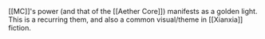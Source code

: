 [[MC]]'s power (and that of the [[Aether Core]]) manifests as a golden light. This is a recurring them, and also a common visual/theme in [[Xianxia]] fiction.